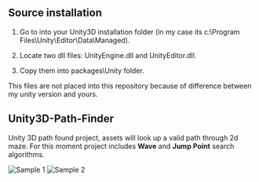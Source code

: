 ## Source installation
1) Go to into your Unity3D installation folder (in my case its c:\Program Files\Unity\Editor\Data\Managed).

2) Locate two dll files: UnityEngine.dll and UnityEditor.dll.

3) Copy them into packages\Unity folder.

This files are not placed into this repository because of difference between my unity version and yours.

## Unity3D-Path-Finder
Unity 3D path found project, assets will look up a valid path through 2d maze. For this moment project includes **Wave** and **Jump Point** search algorithms.

![Sample 1](https://github.com/VladikAN/Unity3D-Path-Finder/blob/master/Help/pics/demo_preview.gif "Sample 1")
![Sample 2](https://github.com/VladikAN/Unity3D-Path-Finder/blob/master/Help/pics/details_preview.gif "Sample 2")

